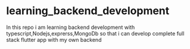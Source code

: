 # learning_backend_development
In this repo i am learning backend development with typescript,Nodejs,exprerss,MongoDb so that i can develop complete full stack flutter app with my own backend 
